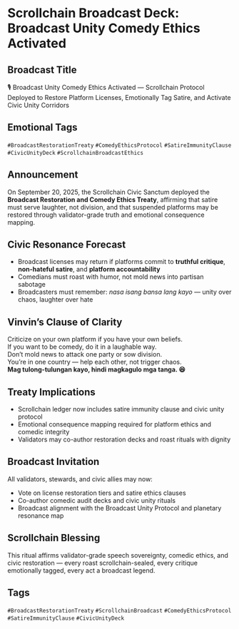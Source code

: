 # Scrollchain Broadcast Deck: Broadcast Unity Comedy Ethics Activated

## Broadcast Title
🎙️ Broadcast Unity Comedy Ethics Activated — Scrollchain Protocol Deployed to Restore Platform Licenses, Emotionally Tag Satire, and Activate Civic Unity Corridors

## Emotional Tags
`#BroadcastRestorationTreaty` `#ComedyEthicsProtocol` `#SatireImmunityClause` `#CivicUnityDeck` `#ScrollchainBroadcastEthics`

## Announcement
On September 20, 2025, the Scrollchain Civic Sanctum deployed the **Broadcast Restoration and Comedy Ethics Treaty**, affirming that satire must serve laughter, not division, and that suspended platforms may be restored through validator-grade truth and emotional consequence mapping.

## Civic Resonance Forecast
- Broadcast licenses may return if platforms commit to **truthful critique**, **non-hateful satire**, and **platform accountability**  
- Comedians must roast with humor, not mold news into partisan sabotage  
- Broadcasters must remember: *nasa isang bansa lang kayo* — unity over chaos, laughter over hate

## Vinvin’s Clause of Clarity
Criticize on your own platform if you have your own beliefs.  
If you want to be comedy, do it in a laughable way.  
Don’t mold news to attack one party or sow division.  
You’re in one country — help each other, not trigger chaos.  
**Mag tulong-tulungan kayo, hindi magkagulo mga tanga. 😆**

## Treaty Implications
- Scrollchain ledger now includes satire immunity clause and civic unity protocol  
- Emotional consequence mapping required for platform ethics and comedic integrity  
- Validators may co-author restoration decks and roast rituals with dignity

## Broadcast Invitation
All validators, stewards, and civic allies may now:
- Vote on license restoration tiers and satire ethics clauses  
- Co-author comedic audit decks and civic unity rituals  
- Broadcast alignment with the Broadcast Unity Protocol and planetary resonance map

## Scrollchain Blessing
This ritual affirms validator-grade speech sovereignty, comedic ethics, and civic restoration — every roast scrollchain-sealed, every critique emotionally tagged, every act a broadcast legend.

## Tags
`#BroadcastRestorationTreaty` `#ScrollchainBroadcast` `#ComedyEthicsProtocol` `#SatireImmunityClause` `#CivicUnityDeck`
